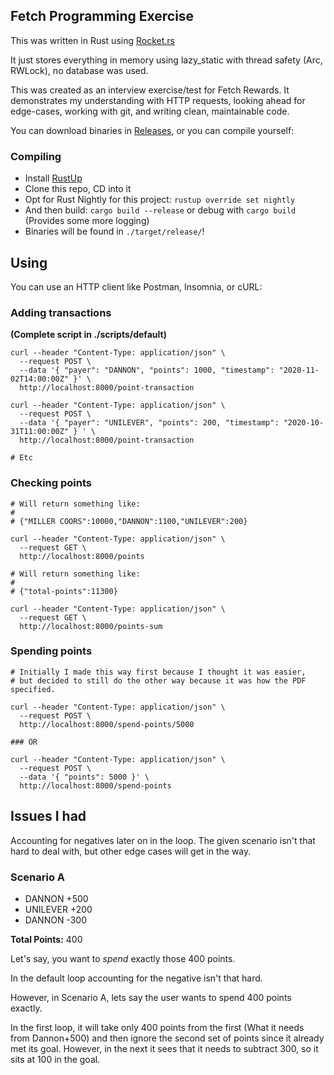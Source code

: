 ## Fetch Programming Exercise

This was written in Rust using [Rocket.rs](https://rocket.rs)

It just stores everything in memory using lazy_static with thread safety (Arc, RWLock), no database was used.

This was created as an interview exercise/test for Fetch Rewards. 
It demonstrates my understanding with HTTP requests, looking ahead for edge-cases, working with git, and writing clean, maintainable code.

You can download binaries in [Releases](https://github.com/LittleBigBug/Fetch-Exercise/releases/tag/v1.0.0), or you can compile yourself:

### Compiling

- Install [RustUp](https://rustup.rs/)
- Clone this repo, CD into it
- Opt for Rust Nightly for this project: `rustup override set nightly`
- And then build: `cargo build --release` or debug with `cargo build` (Provides some more logging)
- Binaries will be found in `./target/release/`!

## Using

You can use an HTTP client like Postman, Insomnia, or cURL:

### Adding transactions

**(Complete script in ./scripts/default)**
```shell
curl --header "Content-Type: application/json" \
  --request POST \
  --data '{ "payer": "DANNON", "points": 1000, "timestamp": "2020-11-02T14:00:00Z" }' \
  http://localhost:8000/point-transaction
  
curl --header "Content-Type: application/json" \
  --request POST \
  --data '{ "payer": "UNILEVER", "points": 200, "timestamp": "2020-10-31T11:00:00Z" } ' \
  http://localhost:8000/point-transaction
  
# Etc
```

### Checking points

```shell
# Will return something like:
#
# {"MILLER COORS":10000,"DANNON":1100,"UNILEVER":200}

curl --header "Content-Type: application/json" \
  --request GET \
  http://localhost:8000/points

# Will return something like:
#
# {"total-points":11300}

curl --header "Content-Type: application/json" \
  --request GET \
  http://localhost:8000/points-sum
```

### Spending points

```shell
# Initially I made this way first because I thought it was easier,
# but decided to still do the other way because it was how the PDF specified.

curl --header "Content-Type: application/json" \
  --request POST \
  http://localhost:8000/spend-points/5000
  
### OR

curl --header "Content-Type: application/json" \
  --request POST \
  --data '{ "points": 5000 }' \
  http://localhost:8000/spend-points

```

## Issues I had

Accounting for negatives later on in the loop. The given scenario isn't that hard to deal with, but other edge cases will get in the way.

### Scenario A

- DANNON +500
- UNILEVER +200
- DANNON -300

**Total Points:** 400

Let's say, you want to *spend* exactly those 400 points.

In the default loop accounting for the negative isn't that hard.

However, in Scenario A, lets say the user wants to spend 400 points exactly.


In the first loop, it will take only 400 points from the first (What it needs from Dannon+500) and then ignore the second set of points since it already met its goal. However, in the next it sees that it needs to subtract 300, so it sits at 100 in the goal.



